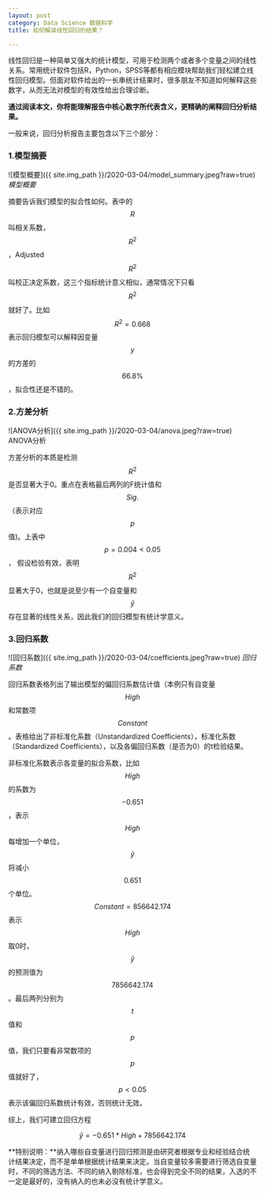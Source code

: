 ```yaml
---
layout: post
category: Data Science 数据科学
title: 如何解读线性回归的结果？

---
```


线性回归是一种简单又强大的统计模型，可用于检测两个或者多个变量之间的线性关系。常用统计软件包括R，Python，SPSS等都有相应模块帮助我们轻松建立线性回归模型。但面对软件给出的一长串统计结果时，很多朋友不知道如何解释这些数字，从而无法对模型的有效性给出合理诊断。

**通过阅读本文，你将能理解报告中核心数字所代表含义，更精确的阐释回归分析结果。**

<!-- more -->

一般来说，回归分析报告主要包含以下三个部分：

### 1.模型摘要

![模型概要]({{ site.img_path }}/2020-03-04/model_summary.jpeg?raw=true) *模型概要*

摘要告诉我们模型的拟合性如何。表中的 $$R$$ 叫相关系数， $$R^2$$，Adjusted $$R^2$$叫校正决定系数，这三个指标统计意义相似，通常情况下只看$$R^2$$ 就好了。比如 $$R^2=0.668$$表示回归模型可以解释因变量$$y$$的方差的 $$66.8\%$$，拟合性还是不错的。

### 2.方差分析

![ANOVA分析]({{ site.img_path }}/2020-03-04/anova.jpeg?raw=true) ANOVA分析

方差分析的本质是检测 $$R^2$$ 是否显著大于0。重点在表格最后两列的F统计值和$$Sig.$$ （表示对应 $$p$$ 值)。上表中 $$p=0.004<0.05$$ ， 假设检验有效，表明$$R^2$$显著大于0，也就是说至少有一个自变量和 $$\hat{y}$$存在显著的线性关系，因此我们的回归模型有统计学意义。

### 3.回归系数

![回归系数]({{ site.img_path }}/2020-03-04/coefficients.jpeg?raw=true) *回归系数*

回归系数表格列出了输出模型的偏回归系数估计值（本例只有自变量 $$High$$和常数项 $$Constant$$。表格给出了非标准化系数（Unstandardized Coefficients），标准化系数（Standardized Coefficients），以及各偏回归系数（是否为0）的t检验结果。

非标准化系数表示各变量的拟合系数，比如 $$High$$的系数为$$-0.651$$，表示$$High$$每增加一个单位，$$\hat{y}$$将减小$$0.651$$个单位。$$Constant=856642.174$$表示$$High$$取0时，$$\hat{y}$$的预测值为$$7856642.174$$。最后两列分别为$$t$$值和$$p$$值，我们只要看非常数项的 $$p$$ 值就好了，$$p<0.05$$表示该偏回归系数统计有效，否则统计无效。

综上，我们可建立回归方程

$$\hat{y}=-0.651*High+7856642.174$$

**特别说明：**纳入哪些自变量进行回归预测是由研究者根据专业和经验结合统计结果决定，而不是单单根据统计结果来决定。当自变量较多需要进行筛选自变量时，不同的筛选方法、不同的纳入剔除标准，也会得到完全不同的结果，入选的不一定是最好的，没有纳入的也未必没有统计学意义。

